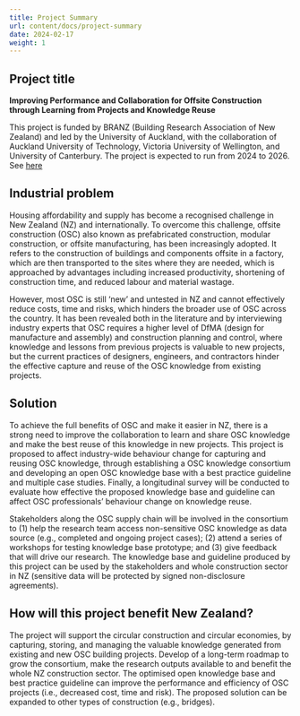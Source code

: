 ```yaml
---
title: Project Summary
url: content/docs/project-summary
date: 2024-02-17
weight: 1
---
```


## Project title
__Improving Performance and Collaboration for Offsite Construction through Learning from Projects and Knowledge Reuse__

This project is funded by BRANZ (Building Research Association of New Zealand) and led by the University of Auckland, with the collaboration of Auckland University of Technology, Victoria University of Wellington, and University of Canterbury. The project is expected to run from 2024 to 2026. See [here](https://www.branz.co.nz/investing-research/research-portfolio/contact-us/272-improving-knowledge-reuse-between-offsite-construction-projects/)

## Industrial problem
Housing affordability and supply has become a recognised challenge in New Zealand (NZ) and internationally. To overcome this challenge, offsite construction (OSC) also known as prefabricated construction, modular construction, or offsite manufacturing, has been increasingly adopted. It refers to the construction of buildings and components offsite in a factory, which are then transported to the sites where they are needed, which is approached by advantages including increased productivity, shortening of construction time, and reduced labour and material wastage.

However, most OSC is still ‘new’ and untested in NZ and cannot effectively reduce costs, time and risks, which hinders the broader use of OSC across the country. It has been revealed both in the literature and by interviewing industry experts that OSC requires a higher level of DfMA (design for manufacture and assembly) and construction planning and control, where knowledge and lessons from previous projects is valuable to new projects, but the current practices of designers, engineers, and contractors hinder the effective capture and reuse of the OSC knowledge from existing projects.

## Solution
To achieve the full benefits of OSC and make it easier in NZ, there is a strong need to improve the collaboration to learn and share OSC knowledge and make the best reuse of this knowledge in new projects. This project is proposed to affect industry-wide behaviour change for capturing and reusing OSC knowledge, through establishing a OSC knowledge consortium and developing an open OSC knowledge base with a best practice guideline and multiple case studies. Finally, a longitudinal survey will be conducted to evaluate how effective the proposed knowledge base and guideline can affect OSC professionals’ behaviour change on knowledge reuse.

Stakeholders along the OSC supply chain will be involved in the consortium to (1) help the research team access non-sensitive OSC knowledge as data source (e.g., completed and ongoing project cases); (2) attend a series of workshops for testing knowledge base prototype; and (3) give feedback that will drive our research. The knowledge base and guideline produced by this project can be used by the stakeholders and whole construction sector in NZ (sensitive data will be protected by signed non-disclosure agreements).

## How will this project benefit New Zealand?
The project will support the circular construction and circular economies, by capturing, storing, and managing the valuable knowledge generated from existing and new OSC building projects.
Develop of a long-term roadmap to grow the consortium, make the research outputs available to and benefit the whole NZ construction sector.
The optimised open knowledge base and best practice guideline can improve the performance and efficiency of OSC projects (i.e., decreased cost, time and risk).
The proposed solution can be expanded to other types of construction (e.g., bridges).
